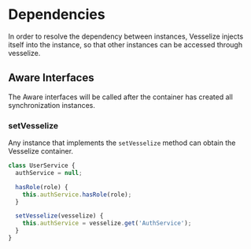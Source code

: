 # Dependencies

In order to resolve the dependency between instances, Vesselize injects itself into the instance, so that other instances can be accessed through vesselize.

## Aware Interfaces

The Aware interfaces will be called after the container has created all synchronization instances.

### setVesselize

Any instance that implements the `setVesselize` method can obtain the Vesselize container.

```js
class UserService {
  authService = null;

  hasRole(role) {
    this.authService.hasRole(role);
  }

  setVesselize(vesselize) {
    this.authService = vesselize.get('AuthService');
  }
}
```
